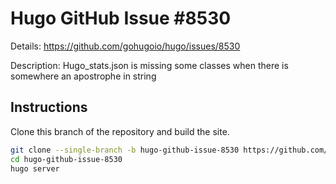 # Hugo GitHub Issue #8530

Details: <https://github.com/gohugoio/hugo/issues/8530>

Description: Hugo_stats.json is missing some classes when there is somewhere an apostrophe in string

## Instructions

Clone this branch of the repository and build the site.

```bash
git clone --single-branch -b hugo-github-issue-8530 https://github.com/jmooring/hugo-testing hugo-github-issue-8530
cd hugo-github-issue-8530
hugo server
```

